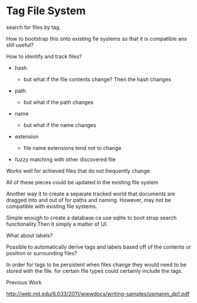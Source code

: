 # Tag File System

search for files by tag.

How to bootstrap this onto existing fie systems so that it is compatible ans still useful?

How to identify and track files?

- hash
    - but what if the file contents change? Then the hash changes
- path
    - but what if the path changes
- name
    - but what if the name changes
- extension
    - file name extensions tend not to change

- fuzzy matching with other discovered file

Works well for achieved files that do not frequently change



All of these pieces could be updated in the existing file system

Another way it to create a separate tracked world that documents are dragged into and out of for paths and naming. However, may not be compatible with existing file systems.

Simple enough to create a database ca use sqlite to boot strap search functionality.Then it simply a matter of UI.

What about labels?

Possible to automatically derive tags and labels based off of the contents or position or surrounding files?

In order for tags to be persistent when files change they would need to be stored with the file. for certain file types could certainly include the tags.

Previous Work

http://web.mit.edu/6.033/2011/wwwdocs/writing-samples/usmanm_dp1.pdf